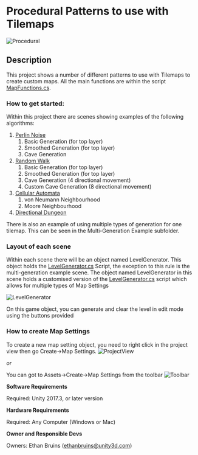 # Procedural Patterns to use with Tilemaps

![Procedural](https://i.imgur.com/hOk30GL.png)

## Description

This project shows a number of different patterns to use with Tilemaps to create custom maps. 
All the main functions are within the script [MapFunctions.cs](https://github.com/UnityTechnologies/ProceduralPatterns2D/blob/master/Assets/Global%20Scripts/MapFunctions.cs).

### How to get started:

Within this project there are scenes showing examples of the following algorithms:
1. [Perlin Noise](https://github.com/UnityTechnologies/ProceduralPatterns2D/tree/master/Assets/Generation%20Examples/Perlin%20Noise)
	1. Basic Generation (for top layer)
	2. Smoothed Generation (for top layer)
	3. Cave Generation
2. [Random Walk](https://github.com/UnityTechnologies/ProceduralPatterns2D/tree/master/Assets/Generation%20Examples/Random%20Walk)
	1. Basic Generation (for top layer)
	2. Smoothed Generation (for top layer)
	3. Cave Generation (4 directional movement)
	4. Custom Cave Generation (8 directional movement)
3. [Cellular Automata](https://github.com/UnityTechnologies/ProceduralPatterns2D/tree/master/Assets/Generation%20Examples/Cellular%20Automata)
	1. von Neumann Neighbourhood
	2. Moore Neighbourhood
4. [Directional Dungeon](https://github.com/UnityTechnologies/ProceduralPatterns2D/tree/master/Assets/Generation%20Examples/Directional%20Tunnel)

There is also an example of using multiple types of generation for one tilemap. 
This can be seen in the Multi-Generation Example subfolder.

### Layout of each scene

Within each scene there will be an object named LevelGenerator. This object holds the [LevelGenerator.cs](https://github.com/UnityTechnologies/ProceduralPatterns2D/blob/master/Assets/Global%20Scripts/LevelGenerator.cs) Script, the exception to this rule is the multi-generation example scene. 
The object named LevelGenerator in this scene holds a customised version of the [LevelGenerator.cs](https://github.com/UnityTechnologies/ProceduralPatterns2D/blob/master/Assets/Multi-Generation%20Example/Scripts/LevelGeneratorStack.cs) script which allows for multiple types of Map Settings

![LevelGenerator](https://i.imgur.com/tGOCyZu.png)

On this game object, you can generate and clear the level in edit mode using the buttons provided

### How to create Map Settings

To create a new map setting object, you need to right click in the project view then go Create->Map Settings.
![ProjectView](https://i.imgur.com/3mnSX93.png)

*or*

You can got to Assets->Create->Map Settings from the toolbar
![Toolbar](https://i.imgur.com/DshzBGv.png)



**Software Requirements**

Required: Unity 2017.3, or later version

**Hardware Requirements**

Required: Any Computer (Windows or Mac)

**Owner and Responsible Devs**

Owners: Ethan Bruins (ethanbruins@unity3d.com)